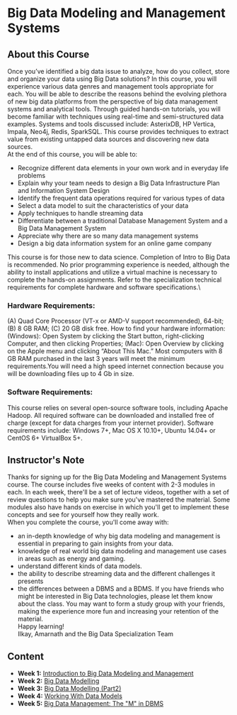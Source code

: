 # Big Data Modeling and Management Systems
## About this Course
Once you’ve identified a big data issue to analyze, how do you collect, store and organize your data using Big Data solutions?  In this course, you will experience various data genres and management tools appropriate for each.  You will be able to describe the reasons behind the evolving plethora of new big data platforms from the perspective of big data management systems and analytical tools.  Through guided hands-on tutorials, you will become familiar with techniques using real-time and semi-structured data examples.  Systems and tools discussed include: AsterixDB, HP Vertica, Impala, Neo4j, Redis, SparkSQL. This course provides techniques to extract value from existing untapped data sources and discovering new data sources.\
At the end of this course, you will be able to:
 * Recognize different data elements in your own work and in everyday life problems
 * Explain why your team needs to design a Big Data Infrastructure Plan and Information System Design
 * Identify the frequent data operations required for various types of data
 * Select a data model to suit the characteristics of your data
 * Apply techniques to handle streaming data
 * Differentiate between a traditional Database Management System and a Big Data Management System
 * Appreciate why there are so many data management systems
 * Design a big data information system for an online game company

This course is for those new to data science.  Completion of Intro to Big Data is recommended.  No prior programming experience is needed, although the ability to install applications and utilize a virtual machine is necessary to complete the hands-on assignments.  Refer to the specialization technical requirements for complete hardware and software specifications.\
### Hardware Requirements:
(A) Quad Core Processor (VT-x or AMD-V support recommended), 64-bit; (B) 8 GB RAM; (C) 20 GB disk free. How to find your hardware information: (Windows): Open System by clicking the Start button, right-clicking Computer, and then clicking Properties; (Mac): Open Overview by clicking on the Apple menu and clicking “About This Mac.” Most computers with 8 GB RAM purchased in the last 3 years will meet the minimum requirements.You will need a high speed internet connection because you will be downloading files up to 4 Gb in size.

### Software Requirements:
This course relies on several open-source software tools, including Apache Hadoop. All required software can be downloaded and installed free of charge (except for data charges from your internet provider). Software requirements include: Windows 7+, Mac OS X 10.10+, Ubuntu 14.04+ or CentOS 6+ VirtualBox 5+.

## Instructor's Note
Thanks for signing up for the Big Data Modeling and Management Systems course. The course includes five weeks of content with 2-3 modules in each. In each week, there'll be a set of lecture videos, together with a set of review questions to help you make sure you've mastered the material. Some modules also have hands on exercise in which you'll get to implement these concepts and see for yourself how they really work.\
When you complete the course, you'll come away with:
* an in-depth knowledge of why big data modeling and management is essential in preparing to gain insights from your data.
* knowledge of real world big data modeling and management use cases in areas such as energy and gaming.
* understand different kinds of data models.
* the ability to describe streaming data and the different challenges it presents
* the differences between a DBMS and a BDMS.
If you have friends who might be interested in Big Data technologies, please let them know about the class. You may want to form a study group with your friends, making the experience more fun and increasing your retention of the material.\
Happy learning!\
Ilkay, Amarnath and the Big Data Specialization Team

## Content
* **Week 1:** [Introduction to Big Data Modeling and Management](./Week1/README.md)
* **Week 2:** [Big Data Modelling](./Week2/README.md)
* **Week 3:** [Big Data Modelling (Part2)](./Week3/README.md)
* **Week 4:** [Working With Data Models](./Week4/README.md)
* **Week 5:** [Big Data Management: The "M" in DBMS](./Week5/README.md)
